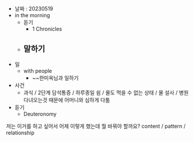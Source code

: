 - 날짜 : 20230519
- in the morning
	- 듣기
		- 1 Chronicles 
	- 말하기
		-  
- 일
	- with people
		- ~~한미옥님과 일하기
- 사건
	- 과식 / 2단계 담석통증 / 하루종일 쉼 / 물도 먹을 수 없는 상태 / 물 설사 / 병원 다녀오는것 때문에 어머니와 심하게 다툼
- 듣기
	- Deuteronomy  



저는 이거를 하고 싶어서 어제 이렇게 했는데 뭘 바꿔야 할까요?
content / pattern / relationship